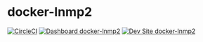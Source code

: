 # docker-lnmp2

[![CircleCI](https://circleci.com/gh/abendy/docker-lnmp2.svg?style=shield)](https://circleci.com/gh/abendy/docker-lnmp2)
[![Dashboard docker-lnmp2](https://img.shields.io/badge/dashboard-docker_lnmp2-yellow.svg)](https://dashboard.pantheon.io/sites/87f52814-fe21-4faf-9a89-b0f1ddce5259#dev/code)
[![Dev Site docker-lnmp2](https://img.shields.io/badge/site-docker_lnmp2-blue.svg)](http://dev-docker-lnmp2.pantheonsite.io/)